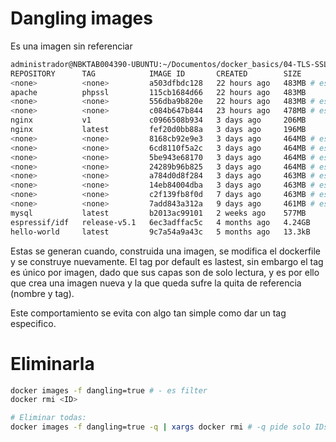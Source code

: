 # Dangling images

Es una imagen sin referenciar

```bash
administrador@NBKTAB004390-UBUNTU:~/Documentos/docker_basics/04-TLS-SSL$ docker images
REPOSITORY      TAG            IMAGE ID       CREATED        SIZE
<none>          <none>         a503dfbdc128   22 hours ago   483MB # esta es
apache          phpssl         115cb1684d66   22 hours ago   483MB
<none>          <none>         556dba9b820e   22 hours ago   483MB # esta es
<none>          <none>         c084b647b844   23 hours ago   478MB # esta es
nginx           v1             c0966508b934   3 days ago     206MB
nginx           latest         fef20d0bb88a   3 days ago     196MB
<none>          <none>         8168cb92e9e3   3 days ago     464MB # esta es
<none>          <none>         6cd8110f5a2c   3 days ago     464MB # esta es
<none>          <none>         5be943e68170   3 days ago     464MB # esta es
<none>          <none>         24289b96b825   3 days ago     464MB # esta es
<none>          <none>         a784d0d8f284   3 days ago     463MB # esta es
<none>          <none>         14eb84004dba   3 days ago     463MB # esta es
<none>          <none>         c2f139fb8f0d   7 days ago     463MB # esta es
<none>          <none>         7add843a312a   9 days ago     461MB # esta es
mysql           latest         b2013ac99101   2 weeks ago    577MB
espressif/idf   release-v5.1   6ec3adffac5c   4 months ago   4.24GB
hello-world     latest         9c7a54a9a43c   5 months ago   13.3kB
```

Estas se generan cuando, construida una imagen, se modifica el dockerfile y se construye nuevamente. El tag por default es lastest, sin embargo el tag es único por imagen, dado que sus capas son de solo lectura, y es por ello que crea una imagen nueva y la que queda sufre la quita de referencia (nombre y tag).

Este comportamiento se evita con algo tan simple como dar un tag especifico.

# Eliminarla

```bash
docker images -f dangling=true # - es filter
docker rmi <ID>

# Eliminar todas:
docker images -f dangling=true -q | xargs docker rmi # -q pide solo IDs, xargs toma la lista de arg y se la pasa de a uno a rmi
```